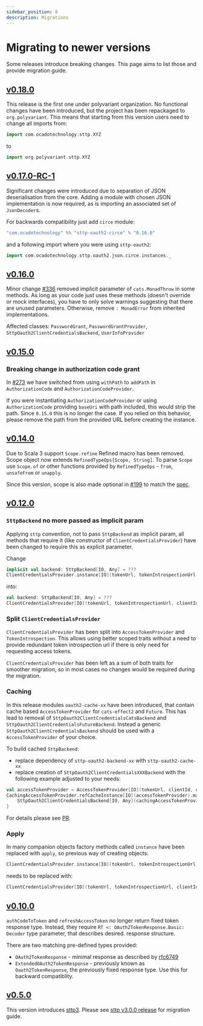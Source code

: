 ```yaml
---
sidebar_position: 8
description: Migrations
---
```


# Migrating to newer versions

Some releases introduce breaking changes. This page aims to list those and provide migration guide.

## [v0.18.0](https://github.com/polyvariant/sttp-oauth2/releases/tag/v0.18.0)

This release is the first one under polyvariant organization. No functional changes have been introduced, but the project has been repackaged to `org.polyvariant`. This means that starting from this version users need to change all imports from:

```scala
import com.ocadotechnology.sttp.XYZ
```

to

```scala
import org.polyvariant.sttp.XYZ
```



## [v0.17.0-RC-1](https://github.com/polyvariant/sttp-oauth2/releases/tag/v0.17.0)

Significant changes were introduced due to separation of JSON deserialisation from the core. Adding a module
with chosen JSON implementation is now required, as is importing an associated set of `JsonDecoder`s.

For backwards compatibility just add `circe` module:

```scala
"com.ocadotechnology" %% "sttp-oauth2-circe" % "0.16.0"
```

and a following import where you were using `sttp-oauth2`:

```scala
import com.ocadotechnology.sttp.oauth2.json.circe.instances._
```

## [v0.16.0](https://github.com/polyvariant/sttp-oauth2/releases/tag/v0.16.0)

Minor change [#336](https://github.com/polyvariant/sttp-oauth2/pull/336) removed implicit parameter
of `cats.MonadThrow` in some methods. As long as your code just uses these methods (doesn't override or mock
interfaces), you have to only solve warnings suggesting that there are unused parameters. Otherwise,
remove `: MonadError` from inherited implementations.

Affected classes: `PasswordGrant`, `PasswordGrantProvider`, `SttpOauth2ClientCredentialsBackend`, `UserInfoProvider`

## [v0.15.0](https://github.com/polyvariant/sttp-oauth2/releases/tag/v0.15.0)

### Breaking change in authorization code grant

In [#273](https://github.com/polyvariant/sttp-oauth2/pull/273) we have switched from using `withPath` to `addPath` in `AuthorizationCode` and `AuthorizationCodeProvider`.

If you were instantiating `AuthorizationCodeProvider` or using `AuthorizationCode` providing `baseUri` with path included, this would strip the path. Since `0.15.0` this is no longer the case. If you relied on this behavior, please remove the path from the provided URL before creating the instance.

## [v0.14.0](https://github.com/polyvariant/sttp-oauth2/releases/tag/v0.14.0)

Due to Scala 3 support `Scope.refine` Refined macro has been removed. Scope object now extends `RefinedTypeOps[Scope, String]`. 
To parse `Scope` use `Scope.of` or other functions provided by `RefinedTypeOps` - `from`, `unsafeFrom` or `unapply`. 

Since this version, scope is also made optional in [#199](https://github.com/polyvariant/sttp-oauth2/pull/199) to match the [spec](https://datatracker.ietf.org/doc/html/rfc6749#section-3.3).

## [v0.12.0](https://github.com/polyvariant/sttp-oauth2/releases/tag/v0.12.0)

### `SttpBackend` no more passed as implicit param

Applying `sttp` convention, not to pass `SttpBackend` as implicit param, all methods that require it (like constructor of `ClientCredentialsProvider`) have been changed to require this as explicit parameter.

Change

```scala
implicit val backend: SttpBackend[IO, Any] = ???
ClientCredentialsProvider.instance[IO](tokenUrl, tokenIntrospectionUrl, clientId, clientSecret)
```

into:

```scala
val backend: SttpBackend[IO, Any] = ???
ClientCredentialsProvider[IO](tokenUrl, tokenIntrospectionUrl, clientId, clientSecret)(backend)
```

### Split `ClientCredentialsProvider`

`ClientCredentialsProvider` has been split into `AccessTokenProvider` and `TokenIntrospection`. This allows using better scoped traits without a need to provide redundant token introspection url if there is only need for requesting access tokens. 

`ClientCredentialsProvider` has been left as a sum of both traits for smoother migration, so in most cases no changes would be required during the migration.

### Caching

In this release modules `oauth2-cache-xx` have been introduced, that contain cache based `AccessTokenProvider` for `cats-effect2` and `Future`. This has lead to removal of `SttpOauth2ClientCredentialsCatsBackend` and `SttpOauth2ClientCredentialsFutureBackend`. Instead a generic `SttpOauth2ClientCredentialsBackend` should be used with a `AccessTokenProvider` of your choice. 

To build cached `SttpBackend`:
- replace dependency of `sttp-oauth2-backend-xx` with `sttp-oauth2-cache-xx`
- replace creation of `SttpOauth2ClientCredentialsXXXBackend` with the following example adjusted to your needs:

```scala
val accessTokenProvider = AccessTokenProvider[IO](tokenUrl, clientId, clientSecret)(backend)
CachingAccessTokenProvider.refCacheInstance[IO](accessTokenProvider).map { cachingAccessTokenProvider => 
    SttpOauth2ClientCredentialsBackend[IO, Any](cachingAccessTokenProvider)(scope)
}
```

For details please see [PR](https://github.com/polyvariant/sttp-oauth2/pull/149).

### Apply

In many companion objects factory methods called `instance` have been replaced with `apply`, so previous way of creating objects:

```scala
ClientCredentialsProvider.instance[IO](tokenUrl, tokenIntrospectionUrl, clientId, clientSecret)
```

needs to be replaced with:

```scala
ClientCredentialsProvider[IO](tokenUrl, tokenIntrospectionUrl, clientId, clientSecret)
```


## [v0.10.0](https://github.com/polyvariant/sttp-oauth2/releases/tag/v0.5.0)

`authCodeToToken` and `refreshAccessToken` no longer return fixed token response type. Instead, they require `RT <: OAuth2TokenResponse.Basic: Decoder` type parameter, that describes desired. response structure.

There are two matching pre-defined types provided:
- `OAuth2TokenResponse` - minimal response as described by [rfc6749](https://datatracker.ietf.org/doc/html/rfc6749#section-5.1)
- `ExtendedOAuth2TokenResponse` - previously known as `Oauth2TokenResponse`, the previously fixed response type. Use this for backward compatiblity.

## [v0.5.0](https://github.com/polyvariant/sttp-oauth2/releases/tag/v0.5.0)

This version introduces [sttp3](https://github.com/polyvariant/sttp-oauth2/pull/39). Please see [sttp v3.0.0 release](https://github.com/softwaremill/sttp/releases/tag/v3.0.0) for migration guide.
